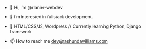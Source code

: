 - 👋 Hi, I’m @rlanier-webdev
- 👀 I’m interested in fullstack development.
- 🌱 HTML/CSS/JS, Wordpress // Currently learning Python, Django framework

- 📫 How to reach me dev@rashundawilliams.com

<!---
rlanier-webdev/rlanier-webdev is a ✨ special ✨ repository because its `README.md` (this file) appears on your GitHub profile.
You can click the Preview link to take a look at your changes. - 💞️ I’m looking to collaborate on all projects.
--->
